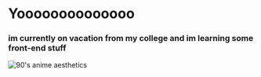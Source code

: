 # Yoooooooooooooo
### im currently on vacation from my college and im learning some front-end stuff

![90's anime aesthetics](https://64.media.tumblr.com/db34822ac87860e09b9c27e8b8494cf4/678b8c1aaccb9619-16/s1280x1920/8dbc52b2166a54502c99dd00abb1f3e266354c2e.jpg)
